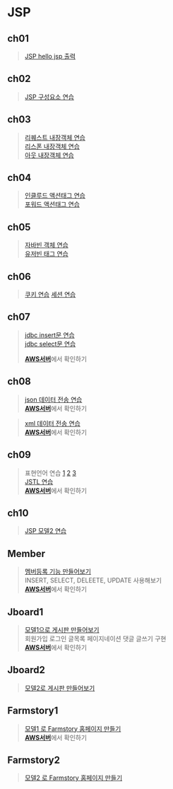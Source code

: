 # JSP

## ch01
> [JSP hello jsp 출력](https://github.com/ghkd7214/JSP/blob/master/ch01/src/main/webapp/hello.jsp)
 
## ch02
> [JSP 구성요소 연습](https://github.com/ghkd7214/JSP/tree/master/ch02/src/main/webapp)


## ch03
> [리퀘스트 내장객체 연습](https://github.com/ghkd7214/JSP/blob/master/ch03/src/main/webapp/3_1_Request.jsp)   
> [리스폰 내장객체 연습](https://github.com/ghkd7214/JSP/blob/master/ch03/src/main/webapp/3_2_Response.jsp)   
> [아웃 내장객체 연습](https://github.com/ghkd7214/JSP/blob/master/ch03/src/main/webapp/3_3_Out.jsp)

## ch04
> [인클루드 액션태그 연습](https://github.com/ghkd7214/JSP/blob/master/ch04/src/main/webapp/4_1_IncludeTag.jsp)   
> [포워드 액션태그 연습](https://github.com/ghkd7214/JSP/blob/master/ch04/src/main/webapp/4_2_ForwardTag.jsp)

## ch05
> [자바빈 객체 연습](https://github.com/ghkd7214/JSP/blob/master/ch05/src/main/webapp/5_1_JavaBean.jsp)   
> [유저빈 태그 연습](https://github.com/ghkd7214/JSP/blob/master/ch05/src/main/webapp/5_2_UseBean.jsp)

## ch06
> [쿠키 연습](https://github.com/ghkd7214/JSP/blob/master/ch06/src/main/webapp/6_1_Cookie.jsp)
> [세션 연습](https://github.com/ghkd7214/JSP/blob/master/ch06/src/main/webapp/6_3_Session.jsp)

## ch07

> [jdbc insert문 연습](https://github.com/ghkd7214/JSP/blob/master/ch07/src/main/webapp/7_1_JDBC_Insert.jsp)    
> [jdbc select문 연습](https://github.com/ghkd7214/JSP/blob/master/ch07/src/main/webapp/7_2_JDBC_Select.jsp)
>       
> [**AWS서버**](http://54.180.147.199:8080/ch07/7_1_JDBC_Insert.jsp)에서 확인하기    

## ch08  

> [json 데이터 전송 연습](https://github.com/ghkd7214/JSP/blob/master/ch08/src/main/webapp/8_2_JsonData.jsp)   
> [**AWS서버**](http://54.180.147.199:8080/ch08/8_2_JsonData.jsp)에서 확인하기   

> [xml 데이터 전송 연습](https://github.com/ghkd7214/JSP/blob/master/ch08/src/main/webapp/8_4_XmlData.jsp)   
> [**AWS서버**](http://54.180.147.199:8080/ch08/8_4_XmlData.jsp)에서 확인하기   

## ch09
> 표현언어 연습  [1](https://github.com/ghkd7214/JSP/blob/master/ch09/src/main/webapp/9_1_EL1.jsp) [2](https://github.com/ghkd7214/JSP/blob/master/ch09/src/main/webapp/9_2_EL2.jsp) [3](https://github.com/ghkd7214/JSP/blob/master/ch09/src/main/webapp/9_3_EL_Operator.jsp)   
> [JSTL 연습](https://github.com/ghkd7214/JSP/blob/master/ch09/src/main/webapp/9_4_JSTL.jsp)    
> [**AWS서버**](http://54.180.147.199:8080/ch09/9_4_JSTL.jsp)에서 확인하기   

## ch10
> [JSP 모델2 연습](https://github.com/ghkd7214/JSP/tree/master/ch10)   

## Member
> [멤버등록 기능 만들어보기](https://github.com/ghkd7214/JSP/tree/master/Member/src/main/webapp)    
> INSERT, SELECT, DELEETE, UPDATE 사용해보기   
> [**AWS서버**](http://54.180.147.199:8080/member/list.jsp)에서 확인하기    

## Jboard1
> [모델1으로 게시판 만들어보기](https://github.com/ghkd7214/JSP/tree/master/Jboard1/src/main)  
> 회원가입 로그인 글목록 페이지네이션 댓글 글쓰기 구현   
> [**AWS서버**](http://54.180.147.199:8080/Jboard1/user/login.jsp)에서 확인하기    

## Jboard2
> [모델2로 게시판 만들어보기](https://github.com/ghkd7214/JSP/tree/master/Jboard2/src/main)

## Farmstory1 
> [모델1 로 Farmstory 홈페이지 만들기](https://github.com/ghkd7214/JSP/tree/master/Farmstory1/src/main)     
> [**AWS서버**](http://54.180.147.199:8080/Farmstory1/)에서 확인하기

## Farmstory2
> [모델2 로 Farmstory 홈페이지 만들기](https://github.com/ghkd7214/JSP/tree/master/Farmstory2)


